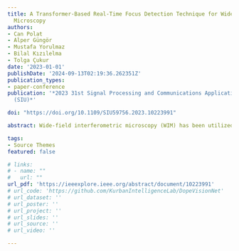 ```yaml
---
title: A Transformer-Based Real-Time Focus Detection Technique for Wide-Field Interferometric
  Microscopy
authors:
- Can Polat
- Alper Güngör
- Mustafa Yorulmaz
- Bilal Kızılelma
- Tolga Çukur
date: '2023-01-01'
publishDate: '2024-09-13T02:19:36.262351Z'
publication_types:
- paper-conference
publication: '*2023 31st Signal Processing and Communications Applications Conference
  (SIU)*'

doi: "https://doi.org/10.1109/SIU59756.2023.10223991"

abstract: Wide-field interferometric microscopy (WIM) has been utilized for visualization of individual biological nanoparticles with high sensitivity. However, the image quality is highly affected by the focusing of the image. Hence, focus detection has been an active research field within the scope of imaging and microscopy. To tackle this issue, we propose a novel convolution and transformer based deep learning technique to detect focus in WIM. The method is compared to other focus detecton techniques and is able to obtain higher precision with less number of parameters. Furthermore, the model achieves real-time focus detection thanks to its low inference time.

tags:
- Source Themes
featured: false

# links:
# - name: ""
#   url: ""
url_pdf: 'https://ieeexplore.ieee.org/abstract/document/10223991'
# url_code: 'https://github.com/KurbanIntelligenceLab/DopeVisionNet'
# url_dataset: ''
# url_poster: ''
# url_project: ''
# url_slides: ''
# url_source: ''
# url_video: ''

---
```

